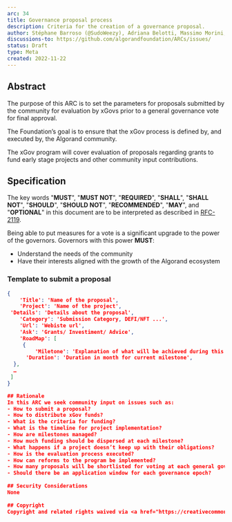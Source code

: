 ```yaml
---
arc: 34
title: Governance proposal process
description: Criteria for the creation of a governance proposal.
author: Stéphane Barroso (@SudoWeezy), Adriana Belotti, Massimo Morini, Michel Treccani, John Woods, Shai Halevi
discussions-to: https://github.com/algorandfoundation/ARCs/issues/
status: Draft
type: Meta
created: 2022-11-22
---
```

 
## Abstract
The purpose of this ARC is to set the parameters for proposals submitted by the community for evaluation by xGovs prior to a general governance vote for final approval.
 
The Foundation’s goal is to ensure that the xGov process is defined by, and executed by, the Algorand community.

The xGov program will cover evaluation of proposals regarding grants to fund early stage projects and other community input contributions.
 
## Specification
The key words "**MUST**", "**MUST NOT**", "**REQUIRED**", "**SHALL**", "**SHALL NOT**", "**SHOULD**", "**SHOULD NOT**", "**RECOMMENDED**", "**MAY**", and "**OPTIONAL**" in this document are to be interpreted as described in <a href="https://www.ietf.org/rfc/rfc2119.txt">RFC-2119</a>.
 
Being able to put measures for a vote is a significant upgrade to the power of the governors. Governors with this power **MUST**:
- Understand the needs of the community
- Have their interests aligned with the growth of the Algorand ecosystem
 
### Template to submit a proposal

```json 
{
	'Title': 'Name of the proposal',
	'Project': 'Name of the project',
 'Details': 'Details about the proposal', 
	'Category': 'Submission Category, DEFI/NFT ...',
	'Url': 'Webiste url',
	'Ask': 'Grants/ Investiment/ Advice',
	'RoadMap': [
	 {
		 'Miletone': 'Explanation of what will be achieved during this period',	
	  'Duration': 'Duration in month for current milestone',
  },
  …
 ]
}

## Rationale
In this ARC we seek community input on issues such as:
- How to submit a proposal?
- How to distribute xGov funds?
- What is the criteria for funding?
- What is the timeline for project implementation?
- How are milestones managed?
- How much funding should be dispersed at each milestone?
- What happens if a project doesn’t keep up with their obligations?
- How is the evaluation process executed?
- How can reforms to the program be implemented?
- How many proposals will be shortlisted for voting at each general governance period?
- Should there be an application window for each governance epoch?
 
## Security Considerations
None
 
## Copyright
Copyright and related rights waived via <a href="https://creativecommons.org/publicdomain/zero/1.0/">CCO</a>.
